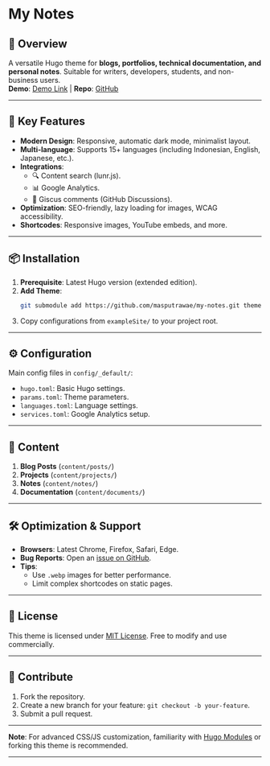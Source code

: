 # My Notes  

## 🌟 **Overview**  
A versatile Hugo theme for **blogs, portfolios, technical documentation, and personal notes**. Suitable for writers, developers, students, and non-business users.  
**Demo**: [Demo Link](https://wumbojb.github.io/my-notes-demo) | **Repo**: [GitHub](https://github.com/masputrawae/my-notes)  

---  

## 🚀 **Key Features**  
- **Modern Design**: Responsive, automatic dark mode, minimalist layout.  
- **Multi-language**: Supports 15+ languages (including Indonesian, English, Japanese, etc.).  
- **Integrations**:  
  - 🔍 Content search (lunr.js).  
  - 📊 Google Analytics.  
  - 💬 Giscus comments (GitHub Discussions).  
- **Optimization**: SEO-friendly, lazy loading for images, WCAG accessibility.  
- **Shortcodes**: Responsive images, YouTube embeds, and more.  

---  

## 📦 **Installation**  
1. **Prerequisite**: Latest Hugo version (extended edition).  
2. **Add Theme**:  
   ```bash  
   git submodule add https://github.com/masputrawae/my-notes.git themes/my-notes-theme  
   ```  
3. Copy configurations from `exampleSite/` to your project root.  

---  

## ⚙️ **Configuration**  
Main config files in `config/_default/`:  
- `hugo.toml`: Basic Hugo settings.  
- `params.toml`: Theme parameters.  
- `languages.toml`: Language settings.  
- `services.toml`: Google Analytics setup.  

---  

## 📝 **Content**  
1. **Blog Posts** (`content/posts/`)  
2. **Projects** (`content/projects/`)  
3. **Notes** (`content/notes/`)  
4. **Documentation** (`content/documents/`)  

---  

## 🛠 **Optimization & Support**  
- **Browsers**: Latest Chrome, Firefox, Safari, Edge.  
- **Bug Reports**: Open an [issue on GitHub](https://github.com/your-repo/issues).  
- **Tips**:  
  - Use `.webp` images for better performance.  
  - Limit complex shortcodes on static pages.  

---  

## 📜 **License**  
This theme is licensed under [MIT License](LICENSE). Free to modify and use commercially.  

---  

## 🙌 **Contribute**  
1. Fork the repository.  
2. Create a new branch for your feature: `git checkout -b your-feature`.  
3. Submit a pull request.  

---  

**Note**: For advanced CSS/JS customization, familiarity with [Hugo Modules](https://gohugo.io/hugo-modules/) or forking this theme is recommended.  

---
